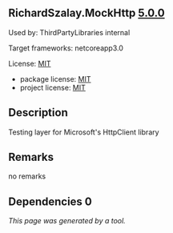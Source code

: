RichardSzalay.MockHttp [5.0.0](https://www.nuget.org/packages/RichardSzalay.MockHttp/5.0.0)
--------------------

Used by: ThirdPartyLibraries internal

Target frameworks: netcoreapp3.0

License: [MIT](../../../../licenses/mit) 

- package license: [MIT](https://github.com/richardszalay/mockhttp/blob/master/LICENSE) 
- project license: [MIT](https://github.com/richardszalay/mockhttp) 

Description
-----------
Testing layer for Microsoft's HttpClient library

Remarks
-----------
no remarks


Dependencies 0
-----------


*This page was generated by a tool.*